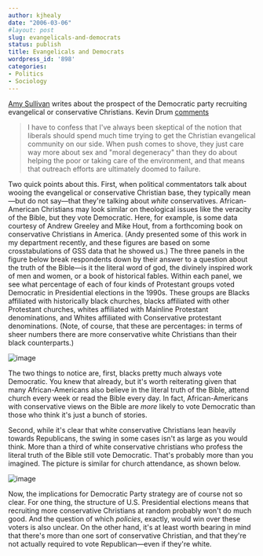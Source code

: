 ```yaml
---
author: kjhealy
date: "2006-03-06"
#layout: post
slug: evangelicals-and-democrats
status: publish
title: Evangelicals and Democrats
wordpress_id: '898'
categories:
- Politics
- Sociology
---
```


[Amy Sullivan](http://www.washingtonmonthly.com/features/2006/0604.sullivan.html) writes about the prospect of the Democratic party recruiting evangelical or conservative Christians. Kevin Drum [comments](http://www.washingtonmonthly.com/archives/individual/2006_03/008354.php)

> I have to confess that I've always been skeptical of the notion that liberals should spend much time trying to get the Christian evangelical community on our side. When push comes to shove, they just care way more about sex and "moral degeneracy" than they do about helping the poor or taking care of the environment, and that means that outreach efforts are ultimately doomed to failure.

Two quick points about this. First, when political commentators talk about wooing the evangelical or conservative Christian base, they typically mean—but do not say—that they're talking about *white* conservatives. African-American Christians may look similar on theological issues like the veracity of the Bible, but they vote Democratic. Here, for example, is some data courtesy of Andrew Greeley and Mike Hout, from a forthcoming book on conservative Christians in America. (Andy presented some of this work in my department recently, and these figures are based on some crosstabulations of GSS data that he showed us.) The three panels in the figure below break respondents down by their answer to a question about the truth of the Bible—is it the literal word of god, the divinely inspired work of men and women, or a book of historical fables. Within each panel, we see what percentage of each of four kinds of Protestant groups voted Democratic in Presidential elections in the 1990s. These groups are Blacks affiliated with historically black churches, blacks affiliated with other Protestant churches, whites affiliated with Mainline Protestant denominations, and Whites affiliated with Conservative protestant denominations. (Note, of course, that these are percentages: in terms of sheer numbers there are more conservative white Christians than their black counterparts.)

![image](http://www.kieranhealy.org/files/misc/bible.png)
 

The two things to notice are, first, blacks pretty much always vote Democratic. You knew that already, but it's worth reiterating given that many African-Americans also believe in the literal truth of the Bible, attend church every week or read the Bible every day. In fact, African-Americans with conservative views on the Bible are *more* likely to vote Democratic than those who think it's just a bunch of stories.

Second, while it's clear that white conservative Christians lean heavily towards Republicans, the swing in some cases isn't as large as you would think. More than a third of white conservative christians who profess the literal truth of the Bible still vote Democratic. That's probably more than you imagined. The picture is similar for church attendance, as shown below.

![image](http://www.kieranhealy.org/files/misc/attend-services.png)
 

Now, the implications for Democratic Party strategy are of course not so clear. For one thing, the structure of U.S. Presidential elections means that recruiting more conservative Christians at random probably won't do much good. And the question of which *policies*, exactly, would win over these voters is also unclear. On the other hand, it's at least worth bearing in mind that there's more than one sort of conservative Christian, and that they're not actually required to vote Republican—even if they're white.
